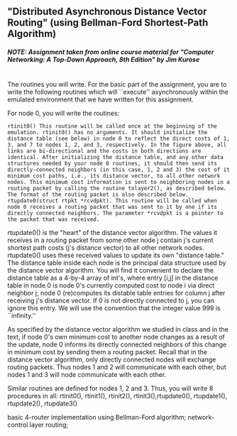 ## "Distributed Asynchronous Distance Vector Routing" (using Bellman-Ford Shortest-Path Algorithm)

##### NOTE: Assignment taken from online course material for "Computer Networking: A Top-Down Approach, 8th Edition" by Jim Kurose
#
The routines you will write. For the basic part of the assignment, you are to write the following routines which will ``execute'' asynchronously within the emulated environment that we have written for this assignment.

For node 0, you will write the routines:

    rtinit0() This routine will be called once at the beginning of the emulation. rtinit0() has no arguments. It should initialize the distance table (see below) in node 0 to reflect the direct costs of 1, 3, and 7 to nodes 1, 2, and 3, respectively. In the figure above, all links are bi-directional and the costs in both directions are identical. After initializing the distance table, and any other data structures needed by your node 0 routines, it should then send its directly-connected neighbors (in this case, 1, 2 and 3) the cost of it minimum cost paths, i.e., its distance vector, to all other network nodes. This minimum cost information is sent to neighboring nodes in a routing packet by calling the routine tolayer2(), as described below. The format of the routing packet is also described below.
    rtupdate0(struct rtpkt *rcvdpkt). This routine will be called when node 0 receives a routing packet that was sent to it by one if its directly connected neighbors. The parameter *rcvdpkt is a pointer to the packet that was received.

rtupdate0() is the "heart" of the distance vector algorithm. The values it receives in a routing packet from some other node j contain j's current shortest path costs (j's distance vector) to all other network nodes. rtupdate0() uses these received values to update its own "distance table." The distance table inside each node is the principal data structure used by the distance vector algorithm. You will find it convenient to declare the distance table as a 4-by-4 array of int's, where entry [i,j] in the distance table in node 0 is node 0's currently computed cost to node i via direct neighbor j; node 0 (re)computes its distable table entries for column j after receiving j's distance vector. If 0 is not directly connected to j, you can ignore this entry. We will use the convention that the integer value 999 is ``infinity.''

As specified by the distance vector algorithm we studied in class and in the text, if node 0's own minimum cost to another node changes as a result of the update, node 0 informs its directly connected neighbors of this change in minimum cost by sending them a routing packet. Recall that in the distance vector algorithm, only directly connected nodes will exchange routing packets. Thus nodes 1 and 2 will communicate with each other, but nodes 1 and 3 will node communicate with each other.

Similar routines are defined for nodes 1, 2 and 3. Thus, you will write 8 procedures in all: rtinit0(), rtinit1(), rtinit2(), rtinit3(),rtupdate0(), rtupdate1(), rtupdate2(), rtupdate3() 

basic 4-router implementation using Bellman-Ford algorithm; network-control layer routing;
